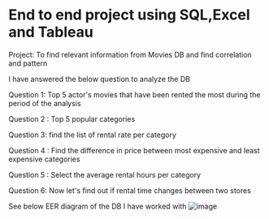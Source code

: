 # End to end project using SQL,Excel and Tableau 
Project: To find relevant information from Movies DB and find correlation and pattern


I have answered the below question to analyze the DB 

Question 1: Top 5 actor's movies that have been rented the most during the period of the analysis 

Question 2 : Top 5 popular categories 

Question 3: find the list of rental rate per category

Question 4 : Find the difference in price between most expensive and least expensive categories 

Question 5 : Select the average rental hours per category 

Question 6: Now let's find out if rental time changes between two stores

See below EER diagram of the DB I have worked with
![image](https://user-images.githubusercontent.com/124199213/223579975-57511595-48a9-41c0-8bb2-c3f93982da36.png)

